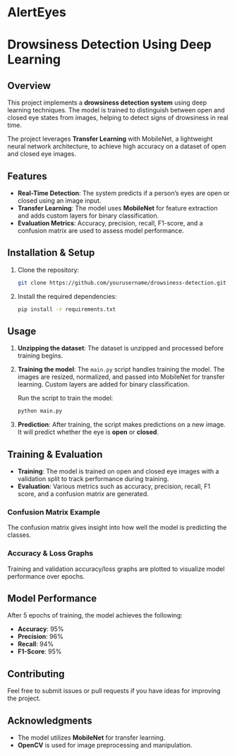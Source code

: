 # AlertEyes
# Drowsiness Detection Using Deep Learning

## Overview

This project implements a **drowsiness detection system** using deep learning techniques. The model is trained to distinguish between open and closed eye states from images, helping to detect signs of drowsiness in real time. 

The project leverages **Transfer Learning** with MobileNet, a lightweight neural network architecture, to achieve high accuracy on a dataset of open and closed eye images.

## Features

- **Real-Time Detection**: The system predicts if a person’s eyes are open or closed using an image input.
- **Transfer Learning**: The model uses **MobileNet** for feature extraction and adds custom layers for binary classification.
- **Evaluation Metrics**: Accuracy, precision, recall, F1-score, and a confusion matrix are used to assess model performance.

## Installation & Setup

1. Clone the repository:

    ```bash
    git clone https://github.com/yourusername/drowsiness-detection.git
    ```

2. Install the required dependencies:

    ```bash
    pip install -r requirements.txt
    ```


## Usage

1. **Unzipping the dataset**:
   The dataset is unzipped and processed before training begins.

2. **Training the model**:
   The `main.py` script handles training the model. The images are resized, normalized, and passed into MobileNet for transfer learning. Custom layers are added for binary classification.

   Run the script to train the model:

    ```bash
    python main.py
    ```

3. **Prediction**:
   After training, the script makes predictions on a new image. It will predict whether the eye is **open** or **closed**.

## Training & Evaluation

- **Training**: The model is trained on open and closed eye images with a validation split to track performance during training.
- **Evaluation**: Various metrics such as accuracy, precision, recall, F1 score, and a confusion matrix are generated.

### Confusion Matrix Example

The confusion matrix gives insight into how well the model is predicting the classes.

### Accuracy & Loss Graphs

Training and validation accuracy/loss graphs are plotted to visualize model performance over epochs.

## Model Performance

After 5 epochs of training, the model achieves the following:

- **Accuracy**: 95%
- **Precision**: 96%
- **Recall**: 94%
- **F1-Score**: 95%

## Contributing

Feel free to submit issues or pull requests if you have ideas for improving the project.

## Acknowledgments

- The model utilizes **MobileNet** for transfer learning.
- **OpenCV** is used for image preprocessing and manipulation.


